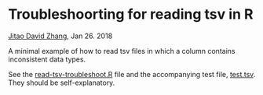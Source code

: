 Troubleshoorting for reading tsv in R
===
[Jitao David Zhang](mailto:jitao_david.zhang@roche.com), Jan 26. 2018

A minimal example of how to read tsv files in which a column contains inconsistent data types.

See the [read-tsv-troubleshoot.R](./read-tsv-troubleshoot.R) file and the accompanying test file, [test.tsv](./test.tsv). They should be self-explanatory.
